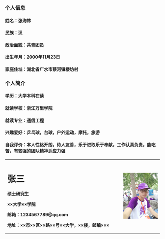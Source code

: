 ### 个人信息
#### 姓名：张海林
#### 民族：汉
#### 政治面貌：共青团员
#### 出生年月：2000年11月23日
#### 家庭住址：湖北省广水市蔡河镇楼坊村

### 个人简介
#### 学历：大学本科在读
#### 就读学校：浙江万里学院
#### 就读专业：通信工程
#### 兴趣爱好：乒乓球，台球，户外运动，摩托，旅游
#### 自我评价：本人性格开朗，待人友善，乐于进取乐于奉献，工作认真负责，能吃苦，有较强的团队精神适应力强
<table border="0">
  <tr>
    <td width="75%">
      <h1>张三</h1>
      <p><b>硕士研究生</b></p>
      <p><b>××大学××学院</b></p>
      <p><b>邮箱：1234567789@qq.com</b></p>
      <p><b>地址：××市××区××路××号××大学，××楼，邮编×××</b></p>
    </td>
    <td width="25%">
      <img src="/zhengjianzhao.jpg.jpg" width="100%">
    </td>
  </tr>
</table>
